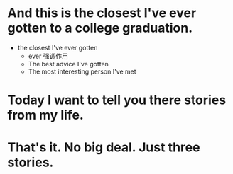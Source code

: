 # And this is the closest I've ever gotten to a college graduation.
- the closest I've ever gotten
  - ever 强调作用
  - The best advice I've gotten
  - The most interesting person I've met

# Today I want to tell you there stories from my life.

# That's it. No big deal. Just three stories.